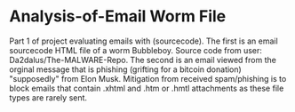 # Analysis-of-Email Worm File
Part 1 of project evaluating emails with (sourcecode). The first is an email sourcecode HTML file of a worm Bubbleboy. Source code from user: Da2dalus/The-MALWARE-Repo.
The second is an email viewed from the orginal message that is phishing (grifting for a bitcoin donation) "supposedly" from Elon Musk. 
Mitigation from received spam/phishing is to block emails that contain .xhtml and .htm or .hmtl attachments as these file types are rarely sent. 
